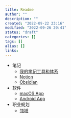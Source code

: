 ```yaml
---
title: Readme
author: ""
description: ""
created: "2022-09-22 23:16"
modified: "2022-09-26 20:41"
status: "draft"
categories: []
tags: []
alias: []
links: 
---
```


- 笔记
    - [我的笔记工具和体系](我的笔记工具和体系.md)
    - [Notion](Notion/Notion.md)
    - [Obsidian](Obsidian/Obsidian.md)
- 软件
    - [macOS App](../areas/CS/Application/macOS%20App.md)
    - [Android App](../areas/CS/Application/Android%20App.md)
- 职业规划
    - [领域](../thoughts/领域.md)